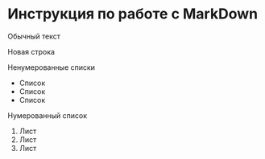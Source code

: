 # Инструкция по работе с MarkDown

Обычный текст

Новая строка

Ненумерованные списки
* Список
*  Список
*  Список

Нумерованный список
1. Лист
2. Лист
3. Лист
